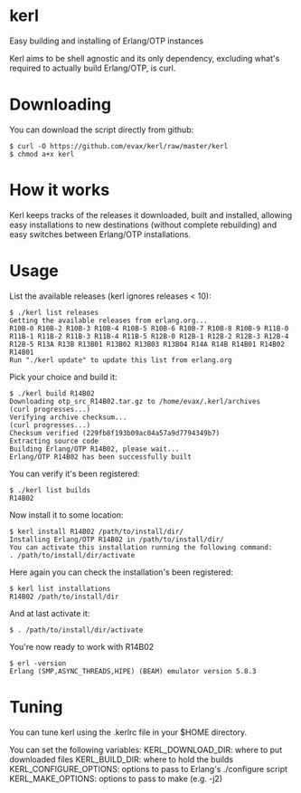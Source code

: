 kerl
====

Easy building and installing of Erlang/OTP instances

Kerl aims to be shell agnostic and its only dependency, excluding what's required to actually build Erlang/OTP, is curl.

Downloading
===========

You can download the script directly from github:

    $ curl -O https://github.com/evax/kerl/raw/master/kerl
    $ chmod a+x kerl

How it works
============

Kerl keeps tracks of the releases it downloaded, built and installed,
allowing easy installations to new destinations (without complete rebuilding) and easy switches between Erlang/OTP installations.

Usage
=====

List the available releases (kerl ignores releases < 10):

    $ ./kerl list releases
    Getting the available releases from erlang.org...
    R10B-0 R10B-2 R10B-3 R10B-4 R10B-5 R10B-6 R10B-7 R10B-8 R10B-9 R11B-0 R11B-1 R11B-2 R11B-3 R11B-4 R11B-5 R12B-0 R12B-1 R12B-2 R12B-3 R12B-4 R12B-5 R13A R13B R13B01 R13B02 R13B03 R13B04 R14A R14B R14B01 R14B02 R14B01
    Run "./kerl update" to update this list from erlang.org

Pick your choice and build it:

    $ ./kerl build R14B02
    Downloading otp_src_R14B02.tar.gz to /home/evax/.kerl/archives
    (curl progresses...)
    Verifying archive checksum...
    (curl progresses...)
    Checksum verified (229fb8f193b09ac04a57a9d7794349b7)
    Extracting source code
    Building Erlang/OTP R14B02, please wait...
    Erlang/OTP R14B02 has been successfully built

You can verify it's been registered:

    $ ./kerl list builds
    R14B02

Now install it to some location:
   
    $ kerl install R14B02 /path/to/install/dir/
    Installing Erlang/OTP R14B02 in /path/to/install/dir/
    You can activate this installation running the following command:
    . /path/to/install/dir/activate

Here again you can check the installation's been registered:

    $ kerl list installations
    R14B02 /path/to/install/dir

And at last activate it:

    $ . /path/to/install/dir/activate

You're now ready to work with R14B02

    $ erl -version
    Erlang (SMP,ASYNC_THREADS,HIPE) (BEAM) emulator version 5.8.3


Tuning
======

You can tune kerl using the .kerlrc file in your $HOME directory.

You can set the following variables:
KERL_DOWNLOAD_DIR: where to put downloaded files
KERL_BUILD_DIR: where to hold the builds
KERL_CONFIGURE_OPTIONS: options to pass to Erlang's ./configure script
KERL_MAKE_OPTIONS: options to pass to make (e.g. -j2)

